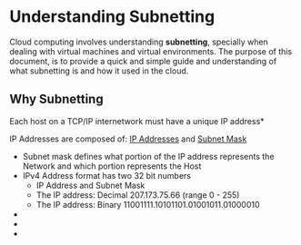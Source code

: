 <h1>Understanding Subnetting</h1>
<p> Cloud computing involves understanding <b>subnetting</b>, specially when dealing with virtual machines and virtual environments. The purpose of this document, is to provide a quick and simple guide and understanding of what subnetting is and how it used in the cloud.</p>

<h2>Why Subnetting</h2>
<p>Each host on a TCP/IP internetwork must have a unique IP address*</p>

<p>IP Addresses are composed of: <u>IP Addresses</u> and <u>Subnet Mask</u>
<ul>
<li>Subnet mask defines what portion of the IP address represents the Network and which portion represents the Host</li>
<li>IPv4 Address format has two 32 bit numbers
    <ul>
        <li>IP Address and Subnet Mask</li>
        <li>The IP address: Decimal 207.173.75.66 (range 0 - 255)</li>
        <li>The IP address: Binary 11001111.10101101.01001011.01000010</li>
    </ul>
</li>
<li></li>
<li></li>
<li></li>
</ul>
</p>